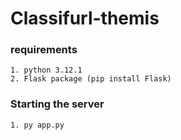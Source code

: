 # Classifurl-themis

### requirements
```
1. python 3.12.1
2. Flask package (pip install Flask)
```
### Starting the server
```
1. py app.py
```
